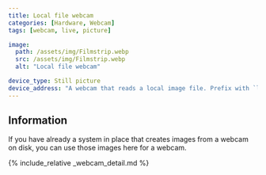 ```yaml
---
title: Local file webcam
categories: [Hardware, Webcam]
tags: [webcam, live, picture]

image:
  path: /assets/img/Filmstrip.webp
  src: /assets/img/Filmstrip.webp
  alt: "Local file webcam"

device_type: Still picture
device_address: "A webcam that reads a local image file. Prefix with `local://`<br />Ex: `local:///opt/webcam/picture.jpg`"
---
```


## Information

If you have already a system in place that creates images from a webcam on disk, you can use those images here for a webcam.

{% include_relative _webcam_detail.md %}
